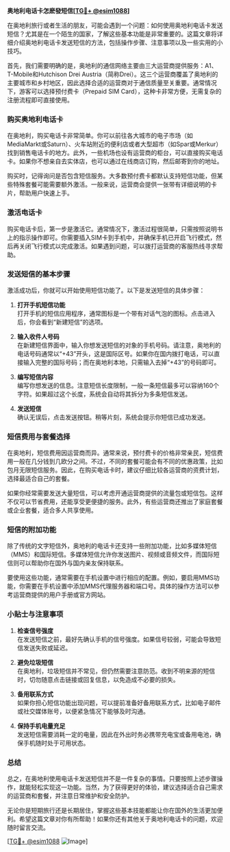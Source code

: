 **奥地利电话卡怎麽發短信[[TG💪+ @esim1088](https://t.me/s/esim1088)]**

在奥地利旅行或者生活的朋友，可能会遇到一个问题：如何使用奥地利电话卡发送短信？尤其是在一个陌生的国家，了解这些基本功能是非常重要的。这篇文章将详细介绍奥地利电话卡发送短信的方法，包括操作步骤、注意事项以及一些实用的小技巧。

首先，我们需要明确的是，奥地利的通信网络主要由三大运营商提供服务：A1、T-Mobile和Hutchison Drei Austria（简称Drei）。这三个运营商覆盖了奥地利的主要城市和乡村地区，因此选择合适的运营商对于通信质量至关重要。通常情况下，游客可以选择预付费卡（Prepaid SIM Card），这种卡非常方便，无需复杂的注册流程即可直接使用。

### **购买奥地利电话卡**

在奥地利，购买电话卡非常简单。你可以前往各大城市的电子市场（如MediaMarkt或Saturn）、火车站附近的便利店或者大型超市（如Spar或Merkur）找到销售电话卡的地方。此外，一些机场也设有运营商的柜台，可以直接购买电话卡。如果你不想亲自去实体店，也可以通过在线商店订购，然后邮寄到你的地址。

购买时，记得询问是否包含短信服务。大多数预付费卡都默认支持短信功能，但某些特殊套餐可能需要额外激活。一般来说，运营商会提供一张带有详细说明的卡片，帮助用户快速上手。

### **激活电话卡**

购买电话卡后，第一步是激活它。通常情况下，激活过程很简单，只需按照说明书上的指示操作即可。你需要插入SIM卡到手机中，并确保手机已开启飞行模式，然后再关闭飞行模式以完成激活。如果遇到问题，可以拨打运营商的客服热线寻求帮助。

### **发送短信的基本步骤**

激活成功后，你就可以开始使用短信功能了。以下是发送短信的具体步骤：

1. **打开手机短信功能**  
   打开手机的短信应用程序，通常图标是一个带有对话气泡的图标。点击进入后，你会看到“新建短信”的选项。

2. **输入收件人号码**  
   在新建短信界面中，输入你想发送短信的对象的手机号码。请注意，奥地利的电话号码通常以“+43”开头，这是国际区号。如果你在国内拨打电话，可以直接输入完整的国际号码；而在奥地利本地，只需输入去掉“+43”的号码即可。

3. **编写短信内容**  
   编写你想发送的信息。注意短信长度限制，一般一条短信最多可以容纳160个字符。如果超过这个长度，系统会自动将其拆分为多条短信发送。

4. **发送短信**  
   确认无误后，点击发送按钮。稍等片刻，系统会提示你短信已成功发送。

### **短信费用与套餐选择**

在奥地利，短信费用因运营商而异。通常来说，预付费卡的价格非常亲民，短信费用一般在几分钱到几欧分之间。不过，不同的套餐可能会有不同的优惠政策，比如包月无限短信服务。因此，在购买电话卡时，建议仔细比较各运营商的资费计划，选择最适合自己的套餐。

如果你经常需要发送大量短信，可以考虑开通运营商提供的流量包或短信包。这样不仅可以节省费用，还能享受更便捷的服务。此外，有些运营商还推出了家庭套餐或企业套餐，适合多人共享使用。

### **短信的附加功能**

除了传统的文字短信外，奥地利的电话卡还支持一些附加功能，比如多媒体短信（MMS）和国际短信。多媒体短信允许你发送图片、视频或音频文件，而国际短信则可以帮助你在国外与国内亲友保持联系。

要使用这些功能，通常需要在手机设置中进行相应的配置。例如，要启用MMS功能，你需要在手机设置中添加MMS代理服务器和端口号。具体的操作方法可以参考运营商提供的用户手册或官方网站。

### **小贴士与注意事项**

1. **检查信号强度**  
   在发送短信之前，最好先确认手机的信号强度。如果信号较弱，可能会导致短信发送失败或延迟。

2. **避免垃圾短信**  
   在奥地利，垃圾短信并不常见，但仍然需要注意防范。收到不明来源的短信时，切勿随意点击链接或回复信息，以免造成不必要的损失。

3. **备用联系方式**  
   如果你担心短信功能出现问题，可以提前准备好备用联系方式，比如电子邮件或社交媒体账号，以便紧急情况下能够及时沟通。

4. **保持手机电量充足**  
   发送短信需要消耗一定的电量，因此在外出时务必携带充电宝或备用电池，确保手机随时处于可用状态。

### **总结**

总之，在奥地利使用电话卡发送短信并不是一件复杂的事情。只要按照上述步骤操作，就能轻松实现这一功能。当然，为了获得更好的体验，建议选择适合自己需求的运营商和套餐，并注意日常维护和安全防护。

无论你是短期旅行还是长期居住，掌握这些基本技能都能让你在国外的生活更加便利。希望这篇文章对你有所帮助！如果你还有其他关于奥地利电话卡的问题，欢迎随时留言交流。

[[TG💪+ @esim1088](https://t.me/s/esim1088) ![Image](https://i.postimg.cc/4NQfJmqS/Snipaste-2025-05-13-00-14-12.png)]